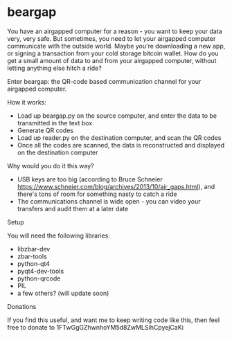 beargap
=======

You have an airgapped computer for a reason - you want to keep your data very, very safe. But sometimes, you need to let your airgapped computer communicate with the outside world. Maybe you're downloading a new app, or signing a transaction from your cold storage bitcoin wallet. How do you get a small amount of data to and from your airgapped computer, without letting anything else hitch a ride?

Enter beargap: the QR-code based communication channel for your airgapped computer.

How it works:

- Load up beargap.py on the source computer, and enter the data to be transmitted in the text box
- Generate QR codes
- Load up reader.py on the destination computer, and scan the QR codes
- Once all the codes are scanned, the data is reconstructed and displayed on the destination computer

Why would you do it this way?

- USB keys are too big (according to Bruce Schneier https://www.schneier.com/blog/archives/2013/10/air_gaps.html), and there's tons of room for something nasty to catch a ride
- The communications channel is wide open - you can video your transfers and audit them at a later date

Setup

You will need the following libraries:
- libzbar-dev
- zbar-tools
- python-qt4
- pyqt4-dev-tools
- python-qrcode
- PIL
- a few others? (will update soon)

Donations

If you find this useful, and want me to keep writing code like this, then feel free to donate to 1FTwGgGZhwnhoYM5d8ZwMLSihCpyejCaKi
